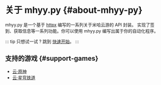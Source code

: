 # 关于 mhyy.py {#about-mhyy-py}

mhyy.py 是一个基于 [httpx](https://github.com/encode/httpx/) 编写的一系列关于米哈云游的 API 封装。
实现了签到、获取信息等一系列功能。你可以使用 mhyy.py 编写出属于你的自动化程序。

::: tip 只想试一试 ?
跳到 [快速开始](./quick-start.md)。
:::

## 支持的游戏 {#support-games}

- [云·原神](https://ys.mihoyo.com/cloud/)
- [云·星穹铁道](https://sr.mihoyo.com/cloud/)